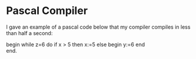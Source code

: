 # Pascal Compiler
I gave an example of a pascal code below that my compiler compiles in less than half a second:

begin
    while z=6 do
       if x > 5 then
          x:=5
       else
           begin
          	y:=6
            end   
end.
